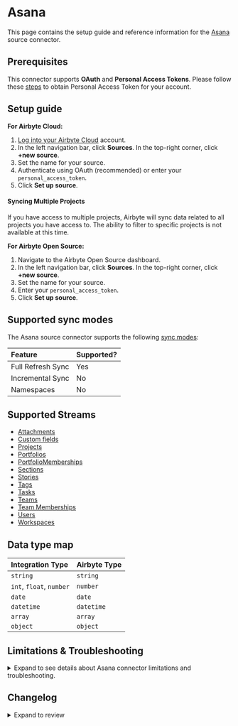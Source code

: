 # Asana

<HideInUI>

This page contains the setup guide and reference information for the [Asana](https://www.asana.com) source connector.

</HideInUI>

## Prerequisites

This connector supports **OAuth** and **Personal Access Tokens**. Please follow these [steps](https://developers.asana.com/docs/personal-access-token) to obtain Personal Access Token for your account.

## Setup guide

<!-- env:cloud -->

**For Airbyte Cloud:**

1. [Log into your Airbyte Cloud](https://cloud.airbyte.com/workspaces) account.
2. In the left navigation bar, click **Sources**. In the top-right corner, click **+new source**.
3. Set the name for your source.
4. Authenticate using OAuth (recommended) or enter your `personal_access_token`.
5. Click **Set up source**.

#### Syncing Multiple Projects

If you have access to multiple projects, Airbyte will sync data related to all projects you have access to. The ability to filter to specific projects is not available at this time.

<!-- /env:cloud -->

<!-- env:oss -->

**For Airbyte Open Source:**

1. Navigate to the Airbyte Open Source dashboard.
2. In the left navigation bar, click **Sources**. In the top-right corner, click **+new source**.
3. Set the name for your source.
4. Enter your `personal_access_token`.
5. Click **Set up source**.

<!-- /env:oss -->

<HideInUI>

## Supported sync modes

The Asana source connector supports the following [sync modes](https://docs.airbyte.com/cloud/core-concepts#connection-sync-modes):

| Feature           | Supported? |
| :---------------- | :--------- |
| Full Refresh Sync | Yes        |
| Incremental Sync  | No         |
| Namespaces        | No         |

## Supported Streams

- [Attachments](https://developers.asana.com/docs/attachments)
- [Custom fields](https://developers.asana.com/docs/custom-fields)
- [Projects](https://developers.asana.com/docs/projects)
- [Portfolios](https://developers.asana.com/docs/portfolios)
- [PortfolioMemberships](https://developers.asana.com/reference/portfolio-memberships)
- [Sections](https://developers.asana.com/docs/sections)
- [Stories](https://developers.asana.com/docs/stories)
- [Tags](https://developers.asana.com/docs/tags)
- [Tasks](https://developers.asana.com/docs/tasks)
- [Teams](https://developers.asana.com/docs/teams)
- [Team Memberships](https://developers.asana.com/docs/team-memberships)
- [Users](https://developers.asana.com/docs/users)
- [Workspaces](https://developers.asana.com/docs/workspaces)

## Data type map

| Integration Type         | Airbyte Type |
| :----------------------- | :----------- |
| `string`                 | `string`     |
| `int`, `float`, `number` | `number`     |
| `date`                   | `date`       |
| `datetime`               | `datetime`   |
| `array`                  | `array`      |
| `object`                 | `object`     |

## Limitations & Troubleshooting

<details>
<summary>
Expand to see details about Asana connector limitations and troubleshooting.
</summary>

### Connector limitations

#### Rate limiting

The connector is restricted by [Asana rate limits](https://developers.asana.com/docs/rate-limits).

### Troubleshooting

- If you encounter access errors while using **OAuth** authentication, please make sure you've followed this [Asana Article](https://developers.asana.com/docs/oauth).
- Check out common troubleshooting issues for the Asana source connector on our Airbyte Forum [here](https://github.com/airbytehq/airbyte/discussions).

</details>

## Changelog

<details>
  <summary>Expand to review</summary>

| Version | Date       | Pull Request                                             | Subject                                                           |
|:--------|:-----------|:---------------------------------------------------------|:------------------------------------------------------------------|
| 1.0.3 | 2024-06-20 | [39653](https://github.com/airbytehq/airbyte/pull/39653) | Update dependencies |
| 1.0.2 | 2024-06-18 | [39551](https://github.com/airbytehq/airbyte/pull/39551) | Fix pagination from offset to cursor based, Increment airbyte_cdk to ^1 |
| 1.0.1 | 2024-06-06 | [39249](https://github.com/airbytehq/airbyte/pull/39249) | [autopull] Upgrade base image to v1.2.2 |
| 1.0.0 | 2024-04-15 | [36697](https://github.com/airbytehq/airbyte/pull/36697) | Migrate to low code |
| 0.6.1 | 2023-11-13 | [31110](https://github.com/airbytehq/airbyte/pull/31110) | Fix hidden config access |
| 0.6.0 | 2023-11-03 | [31110](https://github.com/airbytehq/airbyte/pull/31110) | Add new stream Portfolio Memberships with Parent Portfolio |
| 0.5.0 | 2023-10-30 | [31114](https://github.com/airbytehq/airbyte/pull/31114) | Add Portfolios stream |
| 0.4.0 | 2023-10-24 | [31084](https://github.com/airbytehq/airbyte/pull/31084) | Add StoriesCompact stream |
| 0.3.0 | 2023-10-24 | [31634](https://github.com/airbytehq/airbyte/pull/31634) | Add OrganizationExports stream |
| 0.2.0 | 2023-10-17 | [31090](https://github.com/airbytehq/airbyte/pull/31090) | Add Attachments stream |
| 0.1.9 | 2023-10-16 | [31089](https://github.com/airbytehq/airbyte/pull/31089) | Add Events stream |
| 0.1.8 | 2023-10-16 | [31009](https://github.com/airbytehq/airbyte/pull/31009) | Add SectionsCompact stream |
| 0.1.7 | 2023-05-29 | [26716](https://github.com/airbytehq/airbyte/pull/26716) | Remove authSpecification from spec.json, use advancedAuth instead |
| 0.1.6 | 2023-05-26 | [26653](https://github.com/airbytehq/airbyte/pull/26653) | Fix order of authentication methods |
| 0.1.5 | 2022-11-16 | [19561](https://github.com/airbytehq/airbyte/pull/19561) | Added errors handling, updated SAT with new format |
| 0.1.4 | 2022-08-18 | [15749](https://github.com/airbytehq/airbyte/pull/15749) | Add cache to project stream |
| 0.1.3 | 2021-10-06 | [6832](https://github.com/airbytehq/airbyte/pull/6832) | Add oauth init flow parameters support |
| 0.1.2 | 2021-09-24 | [6402](https://github.com/airbytehq/airbyte/pull/6402) | Fix SAT tests: update schemas and invalid_config.json file |
| 0.1.1 | 2021-06-09 | [3973](https://github.com/airbytehq/airbyte/pull/3973) | Add entrypoint and bump version for connector |
| 0.1.0 | 2021-05-25 | [3510](https://github.com/airbytehq/airbyte/pull/3510) | New Source: Asana |

</details>

</HideInUI>

